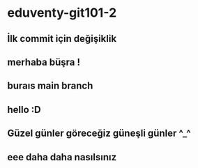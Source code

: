 # eduventy-git101-2

## İlk commit için değişiklik

## merhaba büşra !

## buraıs main branch

## hello :D

## Güzel günler göreceğiz güneşli günler ^\_^

## eee daha daha nasılsınız
